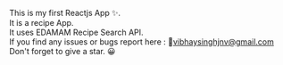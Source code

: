 This is my first Reactjs App ✨.<br/>
It is a recipe App.<br/>
It uses EDAMAM Recipe Search API.<br/>
If you find any issues or bugs report here : 📩vibhaysinghjnv@gmail.com <br/>
Don't forget to give a star. 😀 <br/>
